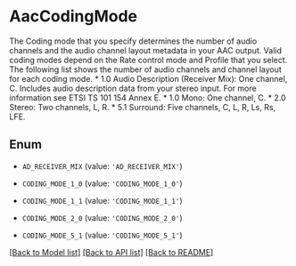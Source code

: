 # AacCodingMode

The Coding mode that you specify determines the number of audio channels and the audio channel layout metadata in your AAC output. Valid coding modes depend on the Rate control mode and Profile that you select. The following list shows the number of audio channels and channel layout for each coding mode. * 1.0 Audio Description (Receiver Mix): One channel, C. Includes audio description data from your stereo input. For more information see ETSI TS 101 154 Annex E. * 1.0 Mono: One channel, C. * 2.0 Stereo: Two channels, L, R. * 5.1 Surround: Five channels, C, L, R, Ls, Rs, LFE.

## Enum

* `AD_RECEIVER_MIX` (value: `'AD_RECEIVER_MIX'`)

* `CODING_MODE_1_0` (value: `'CODING_MODE_1_0'`)

* `CODING_MODE_1_1` (value: `'CODING_MODE_1_1'`)

* `CODING_MODE_2_0` (value: `'CODING_MODE_2_0'`)

* `CODING_MODE_5_1` (value: `'CODING_MODE_5_1'`)

[[Back to Model list]](../README.md#documentation-for-models) [[Back to API list]](../README.md#documentation-for-api-endpoints) [[Back to README]](../README.md)


